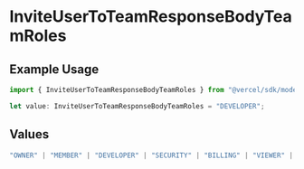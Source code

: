 # InviteUserToTeamResponseBodyTeamRoles

## Example Usage

```typescript
import { InviteUserToTeamResponseBodyTeamRoles } from "@vercel/sdk/models/inviteusertoteamop.js";

let value: InviteUserToTeamResponseBodyTeamRoles = "DEVELOPER";
```

## Values

```typescript
"OWNER" | "MEMBER" | "DEVELOPER" | "SECURITY" | "BILLING" | "VIEWER" | "CONTRIBUTOR"
```